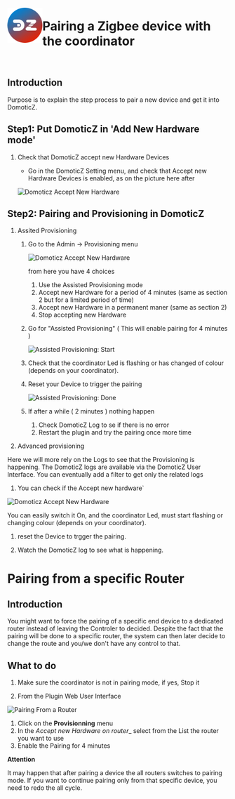 <a href="Home.md"><img align="left" width="80" height="80" src="../Images/zigbee4domoticz-logo.png" alt="Logo"></a>

# Pairing a Zigbee device with the coordinator

</br>


## Introduction

Purpose is to explain the step process to pair a new device and get it into DomoticZ.


## Step1: Put DomoticZ in 'Add New Hardware mode'

1. Check that DomoticZ accept new Hardware Devices
   * Go in the DomoticZ Setting menu, and check that Accept new Hardware Devices is enabled, as on the picture here after

   ![Domoticz Accept New Hardware](../Images/DzHardwareMode.png)


## Step2: Pairing and Provisioning in DomoticZ

1. Assited Provisioning

   1. Go to the Admin -> Provisioning menu

      ![Domoticz Accept New Hardware](../Images//Provisionning_1.png)

      from here you have 4 choices

      1. Use the Assisted Provisioning mode
      1. Accept new Hardware for a period of 4 minutes (same as section 2 but for a limited period of time)
      1. Accept new Hardware in a permanent maner (same as section 2)
      1. Stop accepting new Hardware

   1. Go for "Assisted Provisioning" ( This will enable pairing for 4 minutes )

      ![Assisted Provisioning: Start](../Images/Provisionning_2.png)

   1. Check that the coordinator Led is flashing or has changed of colour (depends on your coordinator).

   1. Reset your Device to trigger the pairing

      ![Assisted Provisioning: Done](../Images/Provisionning_3.png)

   1. If after a while ( 2 minutes ) nothing happen

      1. Check DomoticZ Log to se if there is no error
      1. Restart the plugin and try the pairing once more time

1. Advanced provisioning

Here we will more rely on the Logs to see that the Provisioning is happening. The DomoticZ logs are available via the DomoticZ User Interface.
You can eventually add a filter to get only the related logs

  1. You can check if the Accept new hardware`

  ![Domoticz Accept New Hardware](../Images/Dashboard_Accept_new_Hardware.png)

  You can easily switch it On, and the coordinator Led, must start flashing or changing colour (depends on your coordinator).

  1. reset the Device to trgger the pairing.

  1. Watch the DomoticZ log to see what is happening.



  # Pairing from a specific Router

  ## Introduction

  You might want to force the pairing of a specific end device to a dedicated router instead of leaving the Controler to decided.
  Despite the fact that the pairing will be done to a specific router, the system can then later decide to change the route and
  you/we don't have any control to that.


  ## What to do

  1. Make sure the coordinator is not in pairing mode, if yes, Stop it

  1. From the Plugin Web User Interface

  ![Pairing From a Router](../Images/PairingOnRouter.png)

  1. Click on the __Provisionning__ menu
  1. In the _Accept new Hardware on router__ select from the List the router you want to use
  1. Enable the Pairing for 4 minutes

  __Attention__

  It may happen that after pairing a device the all routers switches to pairing mode. If you want to continue pairing only from that specific device, you need to redo the all cycle.
